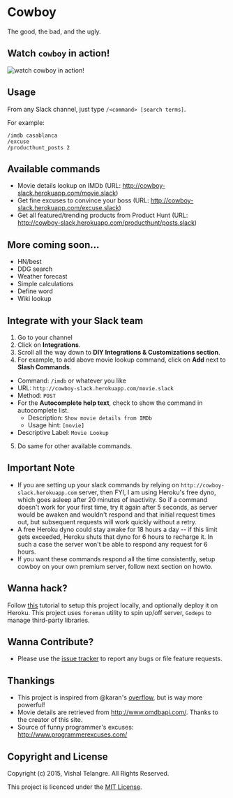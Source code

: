 Cowboy
=======

The good, the bad, and the ugly.

## Watch `cowboy` in action!

![watch cowboy in action!](https://raw.github.com/vishaltelangre/cowboy/master/static/sneak_peak.gif?v=aug14)

## Usage

From any Slack channel, just type `/<command> [search terms]`.

For example:

```
/imdb casablanca
/excuse
/producthunt_posts 2
```

## Available commands

- Movie details lookup on IMDb (URL: http://cowboy-slack.herokuapp.com/movie.slack)
- Get fine excuses to convince your boss (URL: http://cowboy-slack.herokuapp.com/excuse.slack)
- Get all featured/trending products from Product Hunt (URL: http://cowboy-slack.herokuapp.com/producthunt/posts.slack)

## More coming soon...

- HN/best
- DDG search
- Weather forecast
- Simple calculations
- Define word
- Wiki lookup

## Integrate with your Slack team

1. Go to your channel
2. Click on **Integrations**.
3. Scroll all the way down to **DIY Integrations & Customizations section**.
4. For example, to add above movie lookup command, click on **Add** next to **Slash Commands**.
  - Command: `/imdb` or whatever you like
  - URL: `http://cowboy-slack.herokuapp.com/movie.slack`
  - Method: `POST`
  - For the **Autocomplete help text**, check to show the command in autocomplete list.
    - Description: `Show movie details from IMDb`
    - Usage hint: `[movie]`
  - Descriptive Label: `Movie Lookup`
  5. Do same for other available commands.

## Important Note

- If you are setting up your slack commands by relying on `http://cowboy-slack.herokuapp.com` server, then FYI, I am using Heroku's free dyno, which goes asleep after 20 minutes of inactivity. So if a command doesn't work for your first time, try it again after 5 seconds, as server would be awaken and wouldn't respond and that initial request times out, but subsequent requests will work quickly without a retry.
- A free Heroku dyno could stay awake for 18 hours a day -- if this limit gets exceeded, Heroku shuts that dyno for 6 hours to recharge it. In such a case the server won't be able to respond any request for 6 hours.
- If you want these commands respond all the time consistently, setup cowboy on your own premium server, follow next section on howto.

## Wanna hack?

Follow [this](https://devcenter.heroku.com/articles/getting-started-with-go) tutorial to setup this project locally, and optionally deploy it on Heroku. This project uses `foreman` utility to spin up/off server, `Godeps` to manage third-party libraries.

## Wanna Contribute?

- Please use the [issue tracker](https://github.com/vishaltelangre/cowboy/issues) to report any bugs or file feature requests.

## Thankings

- This project is inspired from @karan's [overflow](https://github.com/karan/slack-overflow), but is way more powerful!
- Movie details are retrieved from http://www.omdbapi.com/. Thanks to the creator of this site.
- Source of funny programmer's excuses: http://www.programmerexcuses.com/

## Copyright and License

Copyright (c) 2015, Vishal Telangre. All Rights Reserved.

This project is licenced under the [MIT License](LICENSE.md).